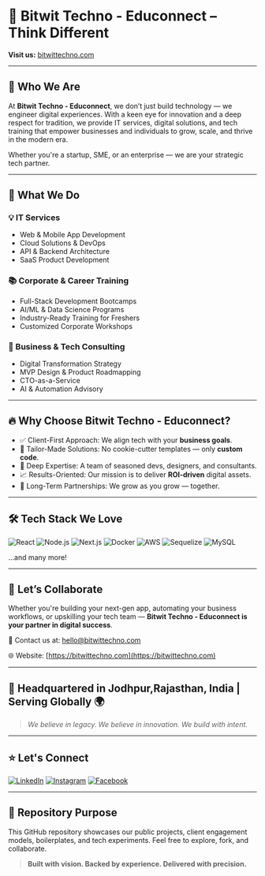 # 🚀 Bitwit Techno - Educonnect – Think Different

**Visit us:** [bitwittechno.com](https://bitwittechno.com)

---

## 🌟 Who We Are

At **Bitwit Techno - Educonnect**, we don’t just build technology — we engineer digital experiences. With a keen eye for innovation and a deep respect for tradition, we provide IT services, digital solutions, and tech training that empower businesses and individuals to grow, scale, and thrive in the modern era.

Whether you're a startup, SME, or an enterprise — we are your strategic tech partner.

---

## 💼 What We Do

### 💡 IT Services
- Web & Mobile App Development
- Cloud Solutions & DevOps
- API & Backend Architecture
- SaaS Product Development

### 📚 Corporate & Career Training
- Full-Stack Development Bootcamps
- AI/ML & Data Science Programs
- Industry-Ready Training for Freshers
- Customized Corporate Workshops

### 🎯 Business & Tech Consulting
- Digital Transformation Strategy
- MVP Design & Product Roadmapping
- CTO-as-a-Service
- AI & Automation Advisory

---

## 🔥 Why Choose Bitwit Techno - Educonnect?

- ✅ Client-First Approach: We align tech with your **business goals**.
- 🔧 Tailor-Made Solutions: No cookie-cutter templates — only **custom code**.
- 🧠 Deep Expertise: A team of seasoned devs, designers, and consultants.
- 📈 Results-Oriented: Our mission is to deliver **ROI-driven** digital assets.
- 🤝 Long-Term Partnerships: We grow as you grow — together.

---

## 🛠 Tech Stack We Love

![React](https://img.shields.io/badge/-React-black?style=flat&logo=react)
![Node.js](https://img.shields.io/badge/-Node.js-black?style=flat&logo=node.js)
![Next.js](https://img.shields.io/badge/-Next.js-black?style=flat&logo=next.js)
![Docker](https://img.shields.io/badge/-Docker-black?style=flat&logo=docker)
![AWS](https://img.shields.io/badge/-AWS-black?style=flat&logo=amazonaws)
![Sequelize](https://img.shields.io/badge/-Sequelize-black?style=flat&logo=sequelize)
![MySQL](https://img.shields.io/badge/-MySQL-black?style=flat&logo=mysql)

...and many more!

---

## 🤝 Let’s Collaborate

Whether you're building your next-gen app, automating your business workflows, or upskilling your tech team — **Bitwit Techno - Educonnect is your partner in digital success**.

📩 Contact us at: [hello@bitwittechno.com](mailto:hello@bitwittechno.com)

🌐 Website: [https://bitwittechno.com](https://bitwittechno.com)

---

## 📍 Headquartered in Jodhpur,Rajasthan, India | Serving Globally 🌍

> *We believe in legacy. We believe in innovation. We build with intent.*

---

## ⭐ Let's Connect

[![LinkedIn](https://img.shields.io/badge/-LinkedIn-blue?style=flat&logo=linkedin)](https://linkedin.com/company/bitwit-techno)
[![Instagram](https://img.shields.io/badge/-Instagram-C13584?style=flat&logo=instagram&logoColor=white)](https://instagram.com/bitwittechno)
[![Facebook](https://img.shields.io/badge/-Facebook-1877F2?style=flat&logo=facebook&logoColor=white)](https://facebook.com/bitwittechno)

---

## 📌 Repository Purpose

This GitHub repository showcases our public projects, client engagement models, boilerplates, and tech experiments. Feel free to explore, fork, and collaborate.

> **Built with vision. Backed by experience. Delivered with precision.**
